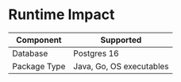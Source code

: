 # Runtime Impact

| Component    | Supported                |
| ------------ | ------------------------ |
| Database     | Postgres 16              |
| Package Type | Java, Go, OS executables |
